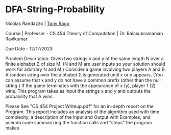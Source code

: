 # DFA-String-Probability
Nicolas Randazzo | [Tony Rago](https://www.github.com/Rago-Tony)

Course | Professor - CS 454 Theory of Computation | Dr. Balasubramanian Ravikumar

Due Date - 12/17/2023

Problem Description:
Given two strings x and y of the same length N over a finite alphabet Σ of size M.
(N and M are user inputs so your solution should work for arbitrary N and M.)
Consider a game involving two players A and B. A random string over the alphabet Σ is generated until x or y appears.
(You can assume that x and y do not have a common prefix (other than the null string.)
If the game terminates with the appearance of x (y), player 1 (2) wins.
This program takes as input the strings x and y and outputs the probability that A wins.


Please See "CS 454 Project Writeup.pdf" for an in-depth report on the Program.
This report includes an analysis of the algorithm used with time complexity, a description of the Input and Output with Examples, and pseudo code summarizing the function calls and "steps" the program makes
